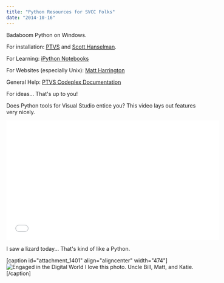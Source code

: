 ```yaml
---
title: "Python Resources for SVCC Folks"
date: "2014-10-16"
---
```


Badaboom Python on Windows.

For installation: [PTVS](http://pytools.codeplex.com/ "PTVSsssss") and [Scott Hanselman](http://www.hanselman.com/blog/OneOfMicrosoftsBestKeptSecretsPythonToolsForVisualStudioPTVS.aspx "Great Scott! ").

For Learning: [iPython Notebooks](http://ipython.org/notebook.html "Check out notebook viewer! ")

For Websites (especially Unix): [Matt Harrington](http://blogs.msdn.com/b/matt-harrington/archive/2014/04/18/how-to-host-your-django-apps-on-azure-for-free.aspx "Hey Matt! ")

General Help: [PTVS Codeplex Documentation](http://pytools.codeplex.com/documentation "This is an example of great documentation")

For ideas... That's up to you!

Does Python tools for Visual Studio entice you? This video lays out features very nicely.

<iframe width="560" height="315" src="//www.youtube.com/embed/JNNAOypc6Ek" frameborder="0" allowfullscreen></iframe>

I saw a lizard today... That's kind of like a Python.

\[caption id="attachment\_1401" align="aligncenter" width="474"\]![Engaged in the Digital World](images/20131229_204902_Android-1024x768.jpg) I love this photo. Uncle Bill, Matt, and Katie. \[/caption\]

